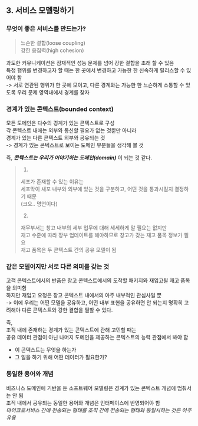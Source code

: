 ## 3. 서비스 모델링하기


### 무엇이 좋은 서비스를 만드는가?   

> 느슨한 결합(loose coupling)  
> 강한 응집력(high cohesion)  

과도한 커뮤니케이션은 잠재적인 성능 문제를 넘어 강한 결합을 초래 할 수 있음  
특정 행위를 변경하고자 할 때는 한 곳에서 변경하고 가능한 한 신속하게 릴리스할 수 있어야 함  
-> 서로 연관된 행위가 한 곳에 모이고, 다른 경계와는 가능한 한 느슨하게 소통할 수 있도록 우리 문제 영역내에서 경계를 찾자  

### 경계가 있는 콘텍스트(bounded context)  
모든 도메인은 다수의 경계가 있는 콘텍스트로 구성  
각 콘텍스트 내에는 외부와 통신할 필요가 없는 것뿐만 아니라  
경계가 있는 다른 콘텍스트 외부와 공유되는 것  
-> 경계가 있는 콘텍스트로 보이는 도메인 부분들을 생각해 볼 것  

즉, ***콘텍스트는 우리가 이야기하는 도메인(domain)*** 이 되는 것 같다.  

> 1.  
> 세포가 존재할 수 있는 이유는  
> 세포막이 새포 내부와 외부에 있는 것을 구분하고, 어떤 것을 통과시킬지 결정하기 때문  
> (크으.. 명언이다)  
>   
>  
> 2.  
> 재무부서는 창고 내부의 세부 업무에 대해 세세하게 알 필요는 없지만  
> 재고 수준에 따라 장부 업데이트를 해야하므로 창고가 갖는 재고 품목 정보가 필요  
> 재고 품목은 두 콘텍스트 간의 공유 모델이 됨  

### 같은 모델이지만 서로 다른 의미를 갖는 것  
고객 콘텍스트에서의 반품은 창고 콘텍스트에서의 도착할 패키지와 재입고될 재고 품목을 의미함  
하지만 재입고 요청은 창고 콘텍스트 내에서의 아주 내부적인 관심사일 뿐  
-> 이에 우리는 어떤 모델을 공유하고, 어떤 내부 표현을 공유하면 안 되는지 명확히 고려해야 다른 콘텍스트와 강한 결합을 필할 수 있다.  

즉,  
조직 내에 존재하는 경계가 있는 콘텍스트에 관해 고민할 때는  
공유 데이터 관점이 아닌 나머지 도메인을 제공하는 콘텍스트의 능력 관점에서 봐야 함  
- 이 콘텍스트는 무엇을 하는가  
- 그 일을 하기 위해 어떤 데이터가 필요한가?  


### 동일한 용어와 개념  
비즈니스 도메인에 기반을 둔 소프트웨어 모델링은 경계가 있는 콘텍스트 개념에 멈춰서는 안 됨  
조직 내에서 공유되는 동일한 용어와 개념은 인터페이스에 반영되어야 함  
_마이크로서비스 간에 전송되는 형태를 조직 간에 전송되는 형태와 동일시하는 것은 아주 유용_  




